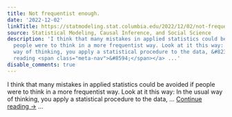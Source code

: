 ```yaml
---
title: Not frequentist enough.
date: '2022-12-02'
linkTitle: https://statmodeling.stat.columbia.edu/2022/12/02/not-frequentist-enough-2/
source: Statistical Modeling, Causal Inference, and Social Science
description: 'I think that many mistakes in applied statistics could be avoided if
  people were to think in a more frequentist way. Look at it this way: In the usual
  way of thinking, you apply a statistical procedure to the data, &#8230; <a href="https://statmodeling.stat.columbia.edu/2022/12/02/not-frequentist-enough-2/">Continue
  reading <span class="meta-nav">&#8594;</span></a> ...'
disable_comments: true
---
```

I think that many mistakes in applied statistics could be avoided if people were to think in a more frequentist way. Look at it this way: In the usual way of thinking, you apply a statistical procedure to the data, &#8230; <a href="https://statmodeling.stat.columbia.edu/2022/12/02/not-frequentist-enough-2/">Continue reading <span class="meta-nav">&#8594;</span></a> ...